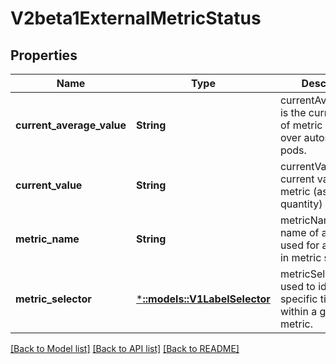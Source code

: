 # V2beta1ExternalMetricStatus

## Properties
Name | Type | Description | Notes
------------ | ------------- | ------------- | -------------
**current_average_value** | **String** | currentAverageValue is the current value of metric averaged over autoscaled pods. | [optional] [default to null]
**current_value** | **String** | currentValue is the current value of the metric (as a quantity) | [default to null]
**metric_name** | **String** | metricName is the name of a metric used for autoscaling in metric system. | [default to null]
**metric_selector** | [***::models::V1LabelSelector**](v1.LabelSelector.md) | metricSelector is used to identify a specific time series within a given metric. | [optional] [default to null]

[[Back to Model list]](../README.md#documentation-for-models) [[Back to API list]](../README.md#documentation-for-api-endpoints) [[Back to README]](../README.md)


